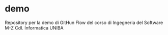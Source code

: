 # demo
Repository per la demo di GitHun Flow del corso di Ingegneria del Software M-Z Cdl. Informatica UNIBA
